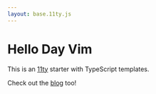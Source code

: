 ```yaml
---
layout: base.11ty.js
---
```


# Hello Day Vim

This is an [11ty](https://11ty.dev) starter with TypeScript templates.

Check out the [blog](/blog) too!
